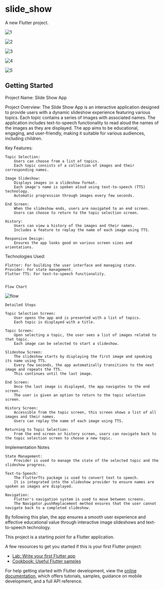 # slide_show

A new Flutter project.


![1](https://github.com/kalimaty/-Slide-Show-App/assets/105967966/832e7666-9b3e-49b0-a825-6bac8dee4fbb)




![2](https://github.com/kalimaty/-Slide-Show-App/assets/105967966/db0b9efc-012d-4e84-84d0-5d52bc120f4a)






![3](https://github.com/kalimaty/-Slide-Show-App/assets/105967966/0a57a3f7-694f-4035-9f04-a36dd4bf2ee2)




![4](https://github.com/kalimaty/-Slide-Show-App/assets/105967966/2fe6edd5-b0af-4c2c-bcc9-06ce9d860197)




![5](https://github.com/kalimaty/-Slide-Show-App/assets/105967966/688a7511-7103-4b97-8217-2dd0a0161dba)



## Getting Started

Project Name: Slide Show App

Project Overview:
The Slide Show App is an interactive application designed to provide users with a dynamic slideshow experience featuring various topics. Each topic contains a series of images with associated names. The application includes text-to-speech functionality to read aloud the names of the images as they are displayed. The app aims to be educational, engaging, and user-friendly, making it suitable for various audiences, including children.



Key Features:

    Topic Selection:
        Users can choose from a list of topics.
        Each topic consists of a collection of images and their corresponding names.

    Image Slideshow:
        Displays images in a slideshow format.
        Each image's name is spoken aloud using text-to-speech (TTS) technology.
        Automatic progression through images every few seconds.

    End Screen:
        When the slideshow ends, users are navigated to an end screen.
        Users can choose to return to the topic selection screen.

    History:
        Users can view a history of the images and their names.
        Includes a feature to replay the name of each image using TTS.

    Responsive Design:
        Ensures the app looks good on various screen sizes and orientations.

Technologies Used:

    Flutter: For building the user interface and managing state.
    Provider: For state management.
    Flutter TTS: For text-to-speech functionality.


    Flow Chart


    
    
![flow](https://github.com/kalimaty/Slide-Show_App/assets/105967966/36aec838-d4eb-498a-8bc9-e044feb11cc1)


    Detailed Steps

    Topic Selection Screen:
        User opens the app and is presented with a list of topics.
        Each topic is displayed with a title.

    Topic Screen:
        Upon selecting a topic, the user sees a list of images related to that topic.
        Each image can be selected to start a slideshow.

    Slideshow Screen:
        The slideshow starts by displaying the first image and speaking its name using TTS.
        Every few seconds, the app automatically transitions to the next image and repeats the TTS.
        This continues until the last image.

    End Screen:
        Once the last image is displayed, the app navigates to the end screen.
        The user is given an option to return to the topic selection screen.

    History Screen:
        Accessible from the topic screen, this screen shows a list of all images and their names.
        Users can replay the name of each image using TTS.

    Returning to Topic Selection:
        From the end screen or history screen, users can navigate back to the topic selection screen to choose a new topic.

Implementation Notes

    State Management:
        Provider is used to manage the state of the selected topic and the slideshow progress.

    Text-to-Speech:
        The FlutterTts package is used to convert text to speech.
        It is integrated into the slideshow provider to ensure names are spoken as images are displayed.

    Navigation:
        Flutter's navigation system is used to move between screens.
        The Navigator.pushReplacement method ensures that the user cannot navigate back to a completed slideshow.

By following this plan, the app ensures a smooth user experience and effective educational value through interactive image slideshows and text-to-speech technology.




This project is a starting point for a Flutter application.

A few resources to get you started if this is your first Flutter project:

- [Lab: Write your first Flutter app](https://docs.flutter.dev/get-started/codelab)
- [Cookbook: Useful Flutter samples](https://docs.flutter.dev/cookbook)

For help getting started with Flutter development, view the
[online documentation](https://docs.flutter.dev/), which offers tutorials,
samples, guidance on mobile development, and a full API reference.
